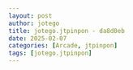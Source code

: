```yaml
---
layout: post
author: jotego
title: jotego.jtpinpon - da8d0eb
date: 2025-02-07
categories: [Arcade, jtpinpon]
tags: [jotego.jtpinpon]
---
```


